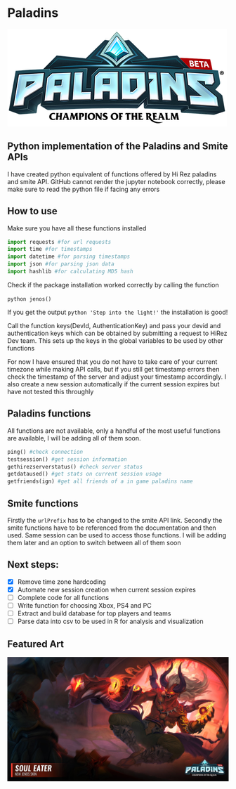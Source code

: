 # Paladins

![](https://github.com/shubhstiws/paladins/blob/master/logo.png)

## Python implementation of the Paladins and Smite APIs

I have created python equivalent of functions offered by Hi Rez paladins and smite API. GitHub cannot render the jupyter notebook correctly, please make sure to read the python file if facing any errors

## How to use

Make sure you have all these functions installed 

```python
import requests #for url requests
import time #for timestamps
import datetime #for parsing timestamps
import json #for parsing json data
import hashlib #for calculating MD5 hash
```

Check if the package installation worked correctly by calling the function 

```python jenos()```

If you get the output ```python 'Step into the light!'``` the installation is good!

Call the function keys(DevId, AuthenticationKey) and pass your devid and authentication keys which can be obtained by submitting a request to HiRez Dev team. This sets up the keys in the global variables to be used by other functions

For now I have ensured that you do not have to take care of your current timezone while making API calls, but if you still get timestamp errors then check the timestamp of the server and adjust your timestamp accordingly. I also create a new session automatically if the current session expires but have not tested this throughly

## Paladins functions

All functions are not available, only a handful of the most useful functions are available, I will be adding all of them soon.

```python
ping() #check connection
testsession() #get session information
gethirezserverstatus() #check server status
getdataused() #get stats on current session usage
getfriends(ign) #get all friends of a in game paladins name
```

## Smite functions

Firstly the `urlPrefix` has to be changed to the smite API link. Secondly the smite functions have to be referenced from the documentation and then used. Same session can be used to access those functions. I will be adding them later and an option to switch between all of them soon 

## Next steps:

* [x] Remove time zone hardcoding
* [x] Automate new session creation when current session expires
* [ ] Complete code for all functions
* [ ] Write function for choosing Xbox, PS4 and PC
* [ ] Extract and build database for top players and teams
* [ ] Parse data into csv to be used in R for analysis and visualization

## Featured Art

![](https://github.com/shubhstiws/paladins/blob/master/jenos.jpg)
